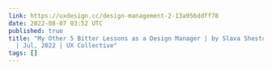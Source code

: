 ```yaml
---
link: https://uxdesign.cc/design-management-2-13a956ddff78
date: 2022-08-07 03:52 UTC
published: true
title: "My Other 5 Bitter Lessons as a Design Manager | by Slava Shestopalov \U0001F1FA\U0001F1E6
  | Jul, 2022 | UX Collective"
tags: []
---
```




